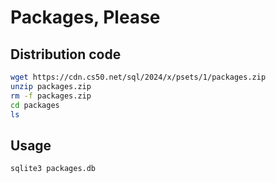 # Packages, Please

## Distribution code

```bash
wget https://cdn.cs50.net/sql/2024/x/psets/1/packages.zip
unzip packages.zip
rm -f packages.zip
cd packages
ls
```

## Usage

```bash
sqlite3 packages.db
```

```sql
```
